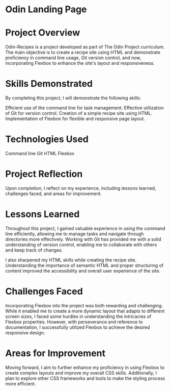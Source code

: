 # Odin Landing Page

# Project Overview
Odin-Recipes is a project developed as part of The Odin Project curriculum. The main objective is to create a recipe site using HTML and demonstrate proficiency in command line usage, Git version control, and now, incorporating Flexbox to enhance the site's layout and responsiveness.

# Skills Demonstrated
By completing this project, I will demonstrate the following skills:

Efficient use of the command line for task management.
Effective utilization of Git for version control.
Creation of a simple recipe site using HTML.
Implementation of Flexbox for flexible and responsive page layout.

# Technologies Used
Command line
Git
HTML
Flexbox

# Project Reflection
Upon completion, I reflect on my experience, including lessons learned, challenges faced, and areas for improvement.

# Lessons Learned
Throughout this project, I gained valuable experience in using the command line efficiently, allowing me to manage tasks and navigate through directories more effectively. Working with Git has provided me with a solid understanding of version control, enabling me to collaborate with others and keep track of changes.

I also sharpened my HTML skills while creating the recipe site. Understanding the importance of semantic HTML and proper structuring of content improved the accessibility and overall user experience of the site.

# Challenges Faced
Incorporating Flexbox into the project was both rewarding and challenging. While it enabled me to create a more dynamic layout that adapts to different screen sizes, I faced some hurdles in understanding the intricacies of Flexbox properties. However, with perseverance and reference to documentation, I successfully utilized Flexbox to achieve the desired responsive design.

# Areas for Improvement
Moving forward, I aim to further enhance my proficiency in using Flexbox to create complex layouts and improve my overall CSS skills. Additionally, I plan to explore other CSS frameworks and tools to make the styling process more efficient.